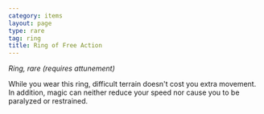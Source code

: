 ```yaml
---
category: items
layout: page
type: rare
tag: ring
title: Ring of Free Action 
---
```

_Ring, rare (requires attunement)_ 

While you wear this ring, difficult terrain doesn't cost you extra movement. In addition, magic can neither reduce your speed nor cause you to be paralyzed or restrained. 
